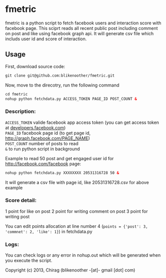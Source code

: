 # fmetric

fmetric is a python script to fetch facebook users and interaction score with facebook page.
This sciprt reads all recent public post including comment on post and like using facebook graph api.
It will generate csv file which includs user id and score of interaction.

## Usage

First, download source code:
```html
git clone git@github.com:blikenoother/fmetric.git
```

Now, move to the direcotry, run the following command
```html
cd fmetric
nohup python fetchdata.py ACCESS_TOKEN PAGE_ID POST_COUNT &
```

### Description:

`ACCESS_TOKEN` valide facebook app access token (you can get access token at [developers.facebook.com](https://developers.facebook.com/tools/explorer))  
`PAGE_ID` facebook page id (to get page id, http://graph.facebook.com/PAGE_NAME)  
`POST_COUNT` number of posts to read  
`&` to run python script in background

Example to read 50 post and get engaged user id for http://facebook.com/facebook page:

```html
nohup python fetchdata.py XXXXXXXX 20531316728 50 &
```

It will generate a csv file with page id, like 20531316728.csv for above example

### Score detail:

1 point for like on post
2 point for writing comment on post
3 point for writing post

You can edit points allocation at line number 4 (`points = {'post': 3, 'commnet': 2, 'like': 1}`) in fetchdata.py

### Logs:

You can check logs or any error in nohup.out which will be generated when you execute the script.

Copyright (c) 2013, Chirag (blikenoother -[at]- gmail [dot] com)